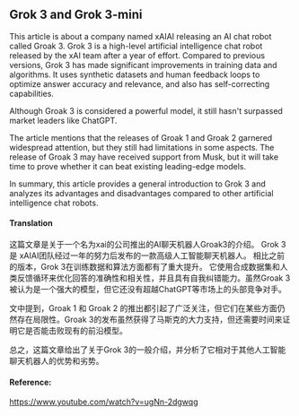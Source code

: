 ## Grok 3 and Grok 3-mini

This article is about a company named xAIAI releasing an AI chat robot called Groak 3. Grok 3 is a high-level artificial intelligence chat robot released by the xAI team after a year of effort. Compared to previous versions, Grok 3 has made significant improvements in training data and algorithms. It uses synthetic datasets and human feedback loops to optimize answer accuracy and relevance, and also has self-correcting capabilities.

Although Groak 3 is considered a powerful model, it still hasn't surpassed market leaders like ChatGPT.

The article mentions that the releases of Groak 1 and Groak 2 garnered widespread attention, but they still had limitations in some aspects. The release of Groak 3 may have received support from Musk, but it will take time to prove whether it can beat existing leading-edge models.

In summary, this article provides a general introduction to Grok 3 and analyzes its advantages and disadvantages compared to other artificial intelligence chat robots.

#### Translation 

这篇文章是关于一个名为xai的公司推出的AI聊天机器人Groak3的介绍。 Grok 3 是 xAIAI团队经过一年的努力后发布的一款高级人工智能聊天机器人。 相比之前的版本，Grok 3在训练数据和算法方面都有了重大提升。 它使用合成数据集和人类反馈循环来优化回答的准确性和相关性，并且具有自我纠错能力。虽然Groak 3被认为是一个强大的模型，但它还没有超越ChatGPT等市场上的头部竞争对手。

文中提到，Groak 1 和 Groak 2 的推出都引起了广泛关注，但它们在某些方面仍然存在局限性。Groak 3的发布虽然获得了马斯克的大力支持，但还需要时间来证明它是否能击败现有的前沿模型。

总之，这篇文章给出了关于Grok 3的一般介绍，并分析了它相对于其他人工智能聊天机器人的优势和劣势。

#### Reference: 

https://www.youtube.com/watch?v=ugNn-2dgwqg